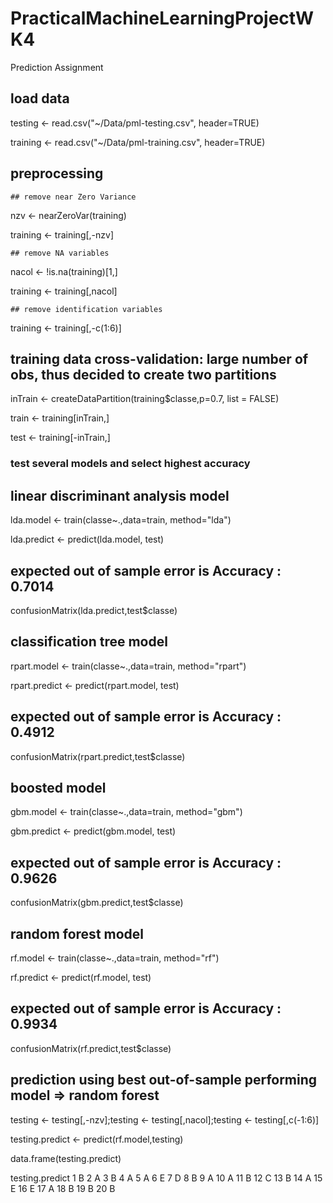 # PracticalMachineLearningProjectWK4
Prediction Assignment

## load data
testing <- read.csv("~/Data/pml-testing.csv", header=TRUE)

training <- read.csv("~/Data/pml-training.csv", header=TRUE)

## preprocessing
    ## remove near Zero Variance
nzv <- nearZeroVar(training)

training <- training[,-nzv]

    ## remove NA variables
nacol <- !is.na(training)[1,]

training <- training[,nacol]

    ## remove identification variables
training <- training[,-c(1:6)]

## training data cross-validation: large number of obs, thus decided to create two partitions
inTrain <- createDataPartition(training$classe,p=0.7, list = FALSE)

train <- training[inTrain,]

test <- training[-inTrain,]

### test several models and select highest accuracy 

## linear discriminant analysis model
lda.model <- train(classe~.,data=train, method="lda")

lda.predict <- predict(lda.model, test)

## expected out of sample error is Accuracy : 0.7014  
confusionMatrix(lda.predict,test$classe)

## classification tree model
rpart.model <- train(classe~.,data=train, method="rpart")

rpart.predict <- predict(rpart.model, test)

## expected out of sample error is Accuracy : 0.4912  
confusionMatrix(rpart.predict,test$classe)

## boosted model
gbm.model <- train(classe~.,data=train, method="gbm")

gbm.predict <- predict(gbm.model, test)

## expected out of sample error is Accuracy : 0.9626   
confusionMatrix(gbm.predict,test$classe)

## random forest model
rf.model <- train(classe~.,data=train, method="rf")

rf.predict <- predict(rf.model, test)

## expected out of sample error is Accuracy : 0.9934   
confusionMatrix(rf.predict,test$classe)

## prediction using best out-of-sample performing model => random forest

testing <- testing[,-nzv];testing <- testing[,nacol];testing <- testing[,c(-1:6)]

testing.predict <- predict(rf.model,testing)

data.frame(testing.predict)

testing.predict
1                B
2                A
3                B
4                A
5                A
6                E
7                D
8                B
9                A
10               A
11               B
12               C
13               B
14               A
15               E
16               E
17               A
18               B
19               B
20               B

